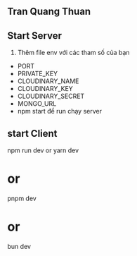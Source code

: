 ## Tran Quang Thuan
## Start Server 
1. Thêm file env với các tham số của bạn
* PORT
* PRIVATE_KEY 
* CLOUDINARY_NAME 
* CLOUDINARY_KEY
* CLOUDINARY_SECRET
* MONGO_URL
* npm start để run chạy server 
## start Client 
npm run dev 
or
yarn dev
# or
pnpm dev
# or
bun dev

